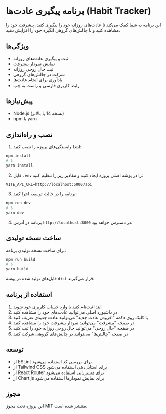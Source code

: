 # برنامه پیگیری عادت‌ها (Habit Tracker)

این برنامه به شما کمک می‌کند تا عادت‌های روزانه خود را پیگیری کنید، پیشرفت خود را مشاهده کنید و با چالش‌های گروهی انگیزه خود را افزایش دهید.

## ویژگی‌ها

- ثبت و پیگیری عادت‌های روزانه
- نمایش نمودار پیشرفت
- ثبت حال روحی روزانه
- شرکت در چالش‌های گروهی
- یادآوری برای انجام عادت‌ها
- رابط کاربری فارسی و راست به چپ

## پیش‌نیازها

- Node.js (نسخه 14 یا بالاتر)
- npm یا yarn

## نصب و راه‌اندازی

1. ابتدا وابستگی‌های پروژه را نصب کنید:
```bash
npm install
# یا
yarn install
```

2. فایل `.env` را در پوشه اصلی پروژه ایجاد کنید و مقادیر زیر را تنظیم کنید:
```
VITE_API_URL=http://localhost:5000/api
```

3. برنامه را در حالت توسعه اجرا کنید:
```bash
npm run dev
# یا
yarn dev
```

4. برنامه در آدرس `http://localhost:3000` در دسترس خواهد بود.

## ساخت نسخه تولیدی

برای ساخت نسخه تولیدی برنامه:

```bash
npm run build
# یا
yarn build
```

فایل‌های تولید شده در پوشه `dist` قرار می‌گیرند.

## استفاده از برنامه

1. ابتدا ثبت‌نام کنید یا وارد حساب کاربری خود شوید
2. در داشبورد اصلی می‌توانید عادت‌های خود را مشاهده کنید
3. با کلیک روی دکمه "افزودن عادت جدید" می‌توانید عادت جدیدی تعریف کنید
4. در صفحه "پیشرفت" می‌توانید نمودار پیشرفت خود را مشاهده کنید
5. در صفحه "حال روحی" می‌توانید حال روحی روزانه خود را ثبت کنید
6. در صفحه "چالش‌ها" می‌توانید در چالش‌های گروهی شرکت کنید

## توسعه

- از ESLint برای بررسی کد استفاده می‌شود
- از Tailwind CSS برای استایل‌دهی استفاده می‌شود
- از React Router برای مسیریابی استفاده می‌شود
- از Chart.js برای نمایش نمودارها استفاده می‌شود

## مجوز

این پروژه تحت مجوز MIT منتشر شده است.
